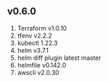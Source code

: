 ## v0.6.0

1. Terraform v1.0.10
1. tfenv v2.2.2
1. kubectl 1.22.3
1. helm v3.7.1
1. helm diff plugin latest master
1. helmfile v0.142.0
1. awscli v2.0.30
